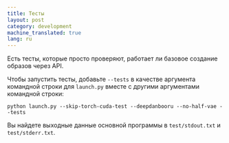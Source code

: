 ```yaml
---
title: Тесты
layout: post
category: development
machine_translated: true
lang: ru
---
```

Есть тесты, которые просто проверяют, работает ли базовое создание образов через API.

Чтобы запустить тесты, добавьте `--tests` в качестве аргумента командной строки для `launch.py` вместе с другими аргументами командной строки:

```
python launch.py --skip-torch-cuda-test --deepdanbooru --no-half-vae --tests
```

Вы найдете выходные данные основной программы в `test/stdout.txt` и `test/stderr.txt`.

